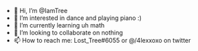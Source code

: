 - 👋 Hi, I’m @IamTree
- 👀 I’m interested in dance and playing piano :)
- 🌱 I’m currently learning uh math
- 💞️ I’m looking to collaborate on nothing
- 📫 How to reach me: Lost_Tree#6055 or @/4lexxoxo on twitter
